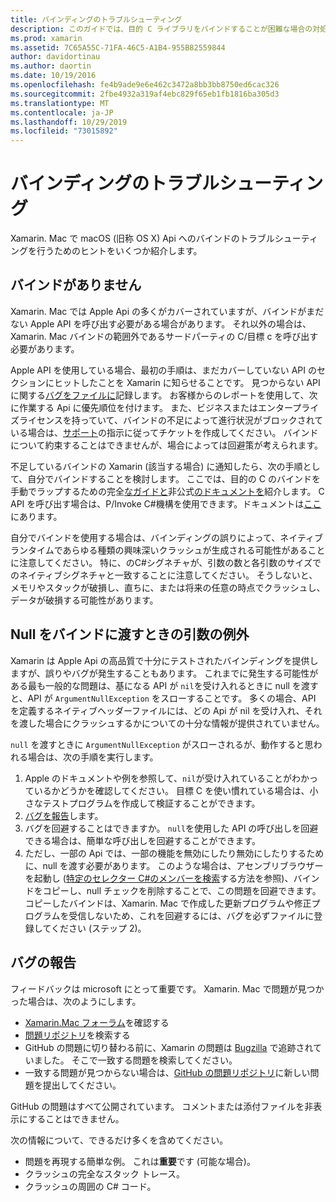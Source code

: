 ```yaml
---
title: バインディングのトラブルシューティング
description: このガイドでは、目的 C ライブラリをバインドすることが困難な場合の対処方法について説明します。 特に、欠落しているバインド、バインドに null を渡す場合の引数の例外、およびバグの報告について説明します。
ms.prod: xamarin
ms.assetid: 7C65A55C-71FA-46C5-A1B4-955B82559844
author: davidortinau
ms.author: daortin
ms.date: 10/19/2016
ms.openlocfilehash: fe4b9ade9e6e462c3472a8bb3bb8750ed6cac326
ms.sourcegitcommit: 2fbe4932a319af4ebc829f65eb1fb1816ba305d3
ms.translationtype: MT
ms.contentlocale: ja-JP
ms.lasthandoff: 10/29/2019
ms.locfileid: "73015892"
---
```

# <a name="binding-troubleshooting"></a>バインディングのトラブルシューティング

Xamarin. Mac で macOS (旧称 OS X) Api へのバインドのトラブルシューティングを行うためのヒントをいくつか紹介します。

## <a name="missing-bindings"></a>バインドがありません

Xamarin. Mac では Apple Api の多くがカバーされていますが、バインドがまだない Apple API を呼び出す必要がある場合があります。 それ以外の場合は、Xamarin. Mac バインドの範囲外であるサードパーティの C/目標 c を呼び出す必要があります。

Apple API を使用している場合、最初の手順は、まだカバーしていない API のセクションにヒットしたことを Xamarin に知らせることです。 見つからない API に関する[バグをファイルに](#reporting-bugs)記録します。 お客様からのレポートを使用して、次に作業する Api に優先順位を付けます。 また、ビジネスまたはエンタープライズライセンスを持っていて、バインドの不足によって進行状況がブロックされている場合は、[サポート](https://visualstudio.microsoft.com/vs/support/)の指示に従ってチケットを作成してください。 バインドについて約束することはできませんが、場合によっては回避策が考えられます。

不足しているバインドの Xamarin (該当する場合) に通知したら、次の手順として、自分でバインドすることを検討します。 ここでは、目的の C のバインドを手動でラップするための完全[なガイドと](~/cross-platform/macios/binding/overview.md)非公式[のドキュメントを](https://brendanzagaeski.appspot.com/xamarin/0002.html)紹介します。 C API を呼び出す場合は、P/Invoke C#機構を使用できます。ドキュメントは[ここ](https://www.mono-project.com/docs/advanced/pinvoke/)にあります。

自分でバインドを使用する場合は、バインディングの誤りによって、ネイティブランタイムであらゆる種類の興味深いクラッシュが生成される可能性があることに注意してください。 特に、のC#シグネチャが、引数の数と各引数のサイズでのネイティブシグネチャと一致することに注意してください。 そうしないと、メモリやスタックが破損し、直ちに、または将来の任意の時点でクラッシュし、データが破損する可能性があります。

## <a name="argument-exceptions-when-passing-null-to-a-binding"></a>Null をバインドに渡すときの引数の例外

Xamarin は Apple Api の高品質で十分にテストされたバインディングを提供しますが、誤りやバグが発生することもあります。 これまでに発生する可能性がある最も一般的な問題は、基になる API が `nil`を受け入れるときに null を渡すと、API が `ArgumentNullException` をスローすることです。 多くの場合、API を定義するネイティブヘッダーファイルには、どの Api が nil を受け入れ、それを渡した場合にクラッシュするかについての十分な情報が提供されていません。

`null` を渡すときに `ArgumentNullException` がスローされるが、動作すると思われる場合は、次の手順を実行します。

1. Apple のドキュメントや例を参照して、`nil`が受け入れていることがわかっているかどうかを確認してください。 目標 C を使い慣れている場合は、小さなテストプログラムを作成して検証することができます。
2. [バグを報告](#reporting-bugs)します。
3. バグを回避することはできますか。 `null`を使用した API の呼び出しを回避できる場合は、簡単な呼び出しを回避することができます。
4. ただし、一部の Api では、一部の機能を無効にしたり無効にしたりするために、null を渡す必要があります。 このような場合は、アセンブリブラウザーを起動し ([特定のセレクター C#のメンバーを検索](~/mac/app-fundamentals/mac-apis.md#finding_selector)する方法を参照)、バインドをコピーし、null チェックを削除することで、この問題を回避できます。 コピーしたバインドは、Xamarin. Mac で作成した更新プログラムや修正プログラムを受信しないため、これを回避するには、バグを必ずファイルに登録してください (ステップ 2)。

<a name="reporting-bugs"/>

## <a name="reporting-bugs"></a>バグの報告

フィードバックは microsoft にとって重要です。 Xamarin. Mac で問題が見つかった場合は、次のようにします。

- [Xamarin.Mac フォーラム](https://forums.xamarin.com/categories/mac)を確認する
- [問題リポジトリ](https://github.com/xamarin/xamarin-macios/issues)を検索する 
- GitHub の問題に切り替わる前に、Xamarin の問題は [Bugzilla](https://bugzilla.xamarin.com/describecomponents.cgi) で追跡されていました。 そこで一致する問題を検索してください。
- 一致する問題が見つからない場合は、[GitHub の問題リポジトリ](https://github.com/xamarin/xamarin-macios/issues/new)に新しい問題を提出してください。

GitHub の問題はすべて公開されています。 コメントまたは添付ファイルを非表示にすることはできません。 

次の情報について、できるだけ多くを含めてください。

- 問題を再現する簡単な例。 これは**重要**です (可能な場合)。 
- クラッシュの完全なスタック トレース。
- クラッシュの周囲の C# コード。
